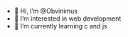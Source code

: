 - 👋 Hi, I’m @Obvinimus
- 👀 I’m interested in web development
- 🌱 I’m currently learning c and js

<!---
Obvinimus/Obvinimus is a ✨ special ✨ repository because its `README.md` (this file) appears on your GitHub profile.
You can click the Preview link to take a look at your changes.
--->
